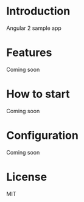 # Introduction
Angular 2 sample app
# Features
Coming soon
# How to start
Coming soon
# Configuration
Coming soon
# License

MIT